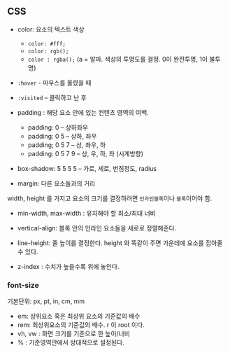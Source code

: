 
## CSS

- color: 요소의 텍스트 색상  
  - `color: #fff;` 
  - `color: rgb();`  
  - `color : rgba();` (a = 알파. 색상의 투명도를 결정. 0이 완전투명, 1이 불투명)  

- `:hover` - 마우스를 올렸을 때
- `:visited` – 클릭하고 난 후

- padding : 해당 요소 안에 있는 컨텐츠 영역의 여백.  
  - padding: 0 – 상하좌우  
  - padding: 0 5 – 상하, 좌우  
  - padding; 0 5 7 – 상, 좌우, 하  
  - padding: 0 5 7 9 – 상, 우, 하, 좌 (시계방향)  

- box-shadow: 5 5 5 5 – 가로, 세로, 번짐정도, radius  

- margin: 다른 요소들과의 거리

width, height 를 가지고 요소의 크기를 결정하려면 `인라인블록`이나 `블록`이어야 함.
- min-width, max-width : 유지해야 할 최소/최대 너비  

- vertical-align: 블록 안의 인라인 요소들을 세로로 정렬해준다.  
- line-height: 줄 높이를 결정한다. height 와 똑같이 주면 가운데에 요소를 잡아줄 수 있다.  
- z-index : 수치가 높을수록 위에 놓인다.  


### font-size  
기본단위: px, pt, in, cm, mm  

- em: 상위요소 혹은 최상위 요소의 기준값의 배수
- rem: 최상위요소의 기준값의 배수. r 이 root 이다.
- vh, vw : 화면 크기를 기준으로 한 높이/너비  
- % : 기준영역안에서 상대적으로 설정된다.  


